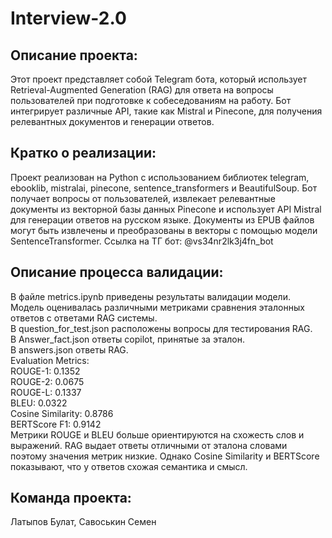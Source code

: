 # Interview-2.0
## Описание проекта:

Этот проект представляет собой Telegram бота, который использует Retrieval-Augmented Generation (RAG) для ответа на вопросы пользователей при подготовке к собеседованиям на работу. Бот интегрирует различные API, такие как Mistral и Pinecone, для получения релевантных документов и генерации ответов.

## Кратко о реализации:

Проект реализован на Python с использованием библиотек telegram, ebooklib, mistralai, pinecone, sentence_transformers и BeautifulSoup.
Бот получает вопросы от пользователей, извлекает релевантные документы из векторной базы данных Pinecone и использует API Mistral для генерации ответов на русском языке.
Документы из EPUB файлов могут быть извлечены и преобразованы в векторы с помощью модели SentenceTransformer.
Ссылка на ТГ бот: @vs34nr2lk3j4fn_bot

## Описание процесса валидации: 

В файле metrics.ipynb приведены результаты валидации модели. Модель оценивалась различными метриками сравнения эталонных ответов с ответами RAG системы. \
В question_for_test.json расположены вопросы для тестирования RAG. \
В Answer_fact.json ответы copilot, принятые за эталон. \
В answers.json ответы RAG. \
Evaluation Metrics: \
ROUGE-1: 0.1352 \
ROUGE-2: 0.0675 \
ROUGE-L: 0.1337 \
BLEU: 0.0322 \
Cosine Similarity: 0.8786 \
BERTScore F1: 0.9142 \
Метрики ROUGE и BLEU больше ориентируются на схожесть слов и выражений. RAG выдает ответы отличными от эталона словами поэтому значения метрик низкие. Однако Cosine Similarity и BERTScore показывают, что у ответов схожая семантика и смысл.

## Команда проекта:
Латыпов Булат,
Савоськин Семен
